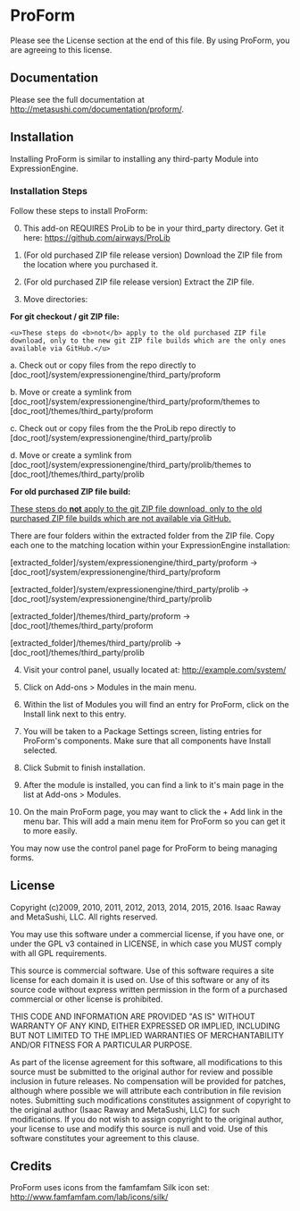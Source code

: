 # ProForm
Please see the License section at the end of this file. By using ProForm, you are agreeing to this license.

## Documentation
Please see the full documentation at http://metasushi.com/documentation/proform/.

## Installation
Installing ProForm is similar to installing any third-party Module into ExpressionEngine.

### Installation Steps
Follow these steps to install ProForm:

 0. This add-on REQUIRES ProLib to be in your third_party directory. Get it here:
       https://github.com/airways/ProLib

 1. (For old purchased ZIP file release version) Download the ZIP file from the location where you purchased it.

 2. (For old purchased ZIP file release version) Extract the ZIP file.

 3. Move directories:
 
 <b>For git checkout / git ZIP file:</b>
 
    <u>These steps do <b>not</b> apply to the old purchased ZIP file download, only to the new git ZIP file builds which are the only ones available via GitHub.</u>
    
   a. Check out or copy files from the repo directly to [doc_root]/system/expressionengine/third_party/proform
   
   b. Move or create a symlink from [doc_root]/system/expressionengine/third_party/proform/themes to [doc_root]/themes/third_party/proform
   
   c. Check out or copy files from the the ProLib repo directly to [doc_root]/system/expressionengine/third_party/prolib
   
   d. Move or create a symlink from [doc_root]/system/expressionengine/third_party/prolib/themes to [doc_root]/themes/third_party/prolib
 
   <b>For old purchased ZIP file build:</b>
   
   <u>These steps do <b>not</b> apply to the git ZIP file download, only to the old purchased ZIP file builds which are not available via GitHub.</u>
   
   There are four folders within the extracted folder from the ZIP file. Copy each one to the matching location
   within your ExpressionEngine installation:
   
   [extracted_folder]/system/expressionengine/third_party/proform → [doc_root]/system/expressionengine/third_party/proform
        
   [extracted_folder]/system/expressionengine/third_party/prolib → [doc_root]/system/expressionengine/third_party/prolib
        
   [extracted_folder]/themes/third_party/proform → [doc_root]/themes/third_party/proform
        
   [extracted_folder]/themes/third_party/prolib → [doc_root]/themes/third_party/prolib
        
   
 4. Visit your control panel, usually located at:
        http://example.com/system/

 5. Click on Add-ons > Modules in the main menu.

 6. Within the list of Modules you will find an entry for ProForm, click on the Install link next to this entry.

 7. You will be taken to a Package Settings screen, listing entries for ProForm's components. Make sure that all
   components have Install selected.

 8. Click Submit to finish installation.

 9. After the module is installed, you can find a link to it's main page in the list at Add-ons > Modules.

10. On the main ProForm page, you may want to click the + Add link in the menu bar. This will add a main menu
   item for ProForm so you can get it to more easily.

You may now use the control panel page for ProForm to being managing forms.


## License

Copyright (c)2009, 2010, 2011, 2012, 2013, 2014, 2015, 2016.
Isaac Raway and MetaSushi, LLC. All rights reserved.

You may use this software under a commercial license, if you have one,
or under the GPL v3 contained in LICENSE, in which case you MUST
comply with all GPL requirements.

This source is commercial software. Use of this software requires a
site license for each domain it is used on. Use of this software or any
of its source code without express written permission in the form of
a purchased commercial or other license is prohibited.

THIS CODE AND INFORMATION ARE PROVIDED "AS IS" WITHOUT WARRANTY OF ANY
KIND, EITHER EXPRESSED OR IMPLIED, INCLUDING BUT NOT LIMITED TO THE
IMPLIED WARRANTIES OF MERCHANTABILITY AND/OR FITNESS FOR A
PARTICULAR PURPOSE.

As part of the license agreement for this software, all modifications
to this source must be submitted to the original author for review and
possible inclusion in future releases. No compensation will be provided
for patches, although where possible we will attribute each contribution
in file revision notes. Submitting such modifications constitutes
assignment of copyright to the original author (Isaac Raway and
MetaSushi, LLC) for such modifications. If you do not wish to assign
copyright to the original author, your license to  use and modify this
source is null and void. Use of this software constitutes your agreement
to this clause.

## Credits
ProForm uses icons from the famfamfam Silk icon set: http://www.famfamfam.com/lab/icons/silk/

